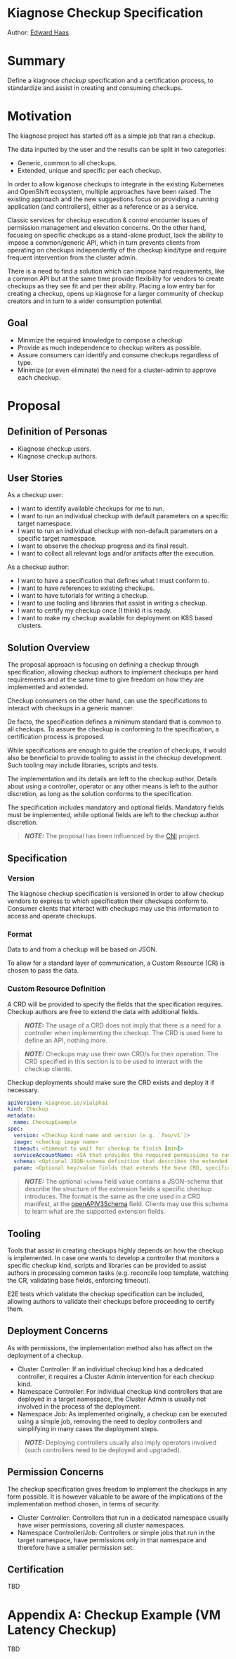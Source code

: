 Kiagnose Checkup Specification
=

Author: [Edward Haas](https://github.com/eddev)

# Summary
Define a kiagnose *checkup* specification and a certification process,
to standardize and assist in creating and consuming checkups.

# Motivation
The kiagnose project has started off as a simple job that ran a checkup.

The data inputted by the user and the results can be split in two categories:
- Generic, common to all checkups.
- Extended, unique and specific per each checkup.

In order to allow kiganose checkups to integrate in the existing Kubernetes and OpenShift
ecosystem, multiple approaches have been raised.
The existing approach and the new suggestions focus on providing a running application (and controllers),
either as a reference or as a service.

Classic services for checkup execution & control encounter issues of permission management and elevation concerns.
On the other hand, focusing on specific checkups as a stand-alone product, lack the ability to impose a common/generic
API, which in turn prevents clients from operating on checkups independently of the checkup kind/type and require
frequent intervention from the cluster admin.

There is a need to find a solution which can impose hard requirements, like a common API but
at the same time provide flexibility for vendors to create checkups as they see fit and per
their ability.
Placing a low entry bar for creating a checkup, opens up kiagnose for a larger community of checkup creators
and in turn to a wider consumption potential.

## Goal
- Minimize the required knowledge to compose a checkup.
- Provide as much independence to checkup writers as possible.
- Assure consumers can identify and consume checkups regardless of type.
- Minimize (or even eliminate) the need for a cluster-admin to approve each checkup.

# Proposal

## Definition of Personas
- Kiagnose checkup users.
- Kiagnose checkup authors.

## User Stories
As a checkup user:
- I want to identify available checkups for me to run.
- I want to run an individual checkup with default parameters on a specific target namespace.
- I want to run an individual checkup with non-default parameters on a specific target namespace.
- I want to observe the checkup progress and its final result.
- I want to collect all relevant logs and/or artifacts after the execution.

As a checkup author:
- I want to have a specification that defines what I must conform to.
- I want to have references to existing checkups.
- I want to have tutorials for writing a checkup.
- I want to use tooling and libraries that assist in writing a checkup.
- I want to certify my checkup once (I think) it is ready.
- I want to make my checkup available for deployment on K8S based clusters.

## Solution Overview
The proposal approach is focusing on defining a checkup through specification, allowing
checkup authors to implement checkups per hard requirements and at the same time to give
freedom on how they are implemented and extended.

Checkup consumers on the other hand, can use the specifications to interact with checkups
in a generic manner.

De facto, the specification defines a minimum standard that is common to all checkups.
To assure the checkup is conforming to the specification, a certification process is
proposed.

While specifications are enough to guide the creation of checkups, it would also be
beneficial to provide tooling to assist in the checkup development.
Such tooling may include libraries, scripts and tests.

The implementation and its details are left to the checkup author.
Details about using a controller, operator or any other means is left to the author
discretion, as long as the solution conforms to the specification.

The specification includes mandatory and optional fields.
Mandatory fields must be implemented, while optional fields are left to the checkup author
discretion.

> **_NOTE:_**  The proposal has been influenced by the [CNI](https://github.com/containernetworking/cni)
> project.

## Specification

### Version
The kiagnose checkup specification is versioned in order to allow checkup vendors to express
to which specification their checkups conform to.
Consumer clients that interact with checkups may use this information to access and operate checkups.

### Format
Data to and from a checkup will be based on JSON.

To allow for a standard layer of communication, a Custom Resource (CR) is chosen to pass the data.

### Custom Resource Definition
A CRD will be provided to specify the fields that the specification requires.
Checkup authors are free to extend the data with additional fields.

> **_NOTE:_** The usage of a CRD does not imply that there is a need for a controller
> when implementing the checkup. The CRD is used here to define an API, nothing more.

> **_NOTE:_** Checkups may use their own CRD/s for their operation. The CRD specified
> in this section is to be used to interact with the checkup clients.

Checkup deployments should make sure the CRD exists and deploy it if necessary.

```yaml
apiVersion: kiagnose.io/v1alpha1
kind: Checkup
metadata:
  name: CheckupExample
spec:
  version: <Checkup kind name and version (e.g. `foo/v1`)>
  image: <checkup image name>
  timeout: <timeout to wait for checkup to finish [min]>
  serviceAccountName: <SA that provides the required permissions to run the checkup>
  schema: <Optional JSON-schema definition that describes the extended fields under the `param` field>
  param: <Optional key/value fields that extends the base CRD, specific per checkup kind>
```

> **_NOTE:_** The optional `schema` field value contains a JSON-schema that describe the structure of the extension
> fields a specific checkup introduces. The format is the same as the one used in a CRD manifest, at the 
> [openAPIV3Schema](https://kubernetes.io/docs/reference/generated/kubernetes-api/v1.25/#jsonschemaprops-v1-apiextensions-k8s-io)
> field.
> Clients may use this schema to learn what are the supported extension fields.

## Tooling
Tools that assist in creating checkups highly depends on how the checkup is implemented.
In case one wants to develop a controller that monitors a specific checkup kind, scripts and libraries
can be provided to assist authors in processing common tasks (e.g. reconcile loop template, watching the CR, validating
base fields, enforcing timeout).

E2E tests which validate the checkup specification can be included, allowing authors to validate their checkups before
proceeding to certify them.

## Deployment Concerns
As with permissions, the implementation method also has affect on the deployment of a checkup.

- Cluster Controller: If an individual checkup kind has a dedicated controller, it requires a Cluster Admin intervention
  for each checkup kind.
- Namespace Controller: For individual checkup kind controllers that are deployed in a target namespace, the
  Cluster Admin is usually not involved in the process of the deployment.
- Namespace Job: As implemented originally, a checkup can be executed using a simple job, removing the need to deploy
  controllers and simplifying in many cases the deployment steps.

> **_NOTE:_** Deploying controllers usually also imply operators involved (such controllers need to be deployed and
> upgraded).

## Permission Concerns
The checkup specification gives freedom to implement the checkups in any form possible.
It is however valuable to be aware of the implications of the implementation method chosen, in terms of security.

- Cluster Controller: Controllers that run in a dedicated namespace usually have wiser permissions, covering all cluster
  namespaces.
- Namespace Controller/Job: Controllers or simple jobs that run in the target namespace, have permissions only in that namespace
  and therefore have a smaller permission set.

## Certification

TBD

# Appendix A: Checkup Example (VM Latency Checkup)

TBD
